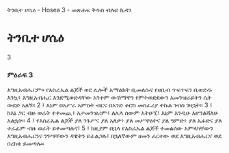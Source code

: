 ﻿
 ትንቢተ ሆሴዕ - Hosea 3 - መጽሐፍ ቅዱስ ብሉይ ኪዳን
# ትንቢተ ሆሴዕ
3
### ምዕራፍ 3
እግዚአብሔርም። የእስራኤል ልጆች ወደ ሌሎች አማልክት ቢመለሱና የዘቢብ ጥፍጥፍን ቢወድዱ እንኳ፥ እግዚአብሔር እንደሚወድዳቸው አንተም ውሽማዋን የምትወድደውን አመንዝራይትን ሴት ውደድ አለኝ።
2 ፤ እኔም በአሥራ አምስት ብርና በአንድ ቆሮስ መስፈሪያ ተኩል ገብስ ገዛኋት።
3 ፤ ከእኔ ጋር ብዙ ወራት ተቀመጪ፥ አታመንዝሪም፥ ለሌላ ሰውም አትሁኚ፤ እኔም እንዲሁ እሆንልሻለሁ አልኋት።
4 ፤ የእስራኤል ልጆች ያለ ንጉሥና ያለ አለቃ፥ ያለ መሥዋዕትና ያለ ዓምድ፥ ያለ ኤፉድና ያለ ተራፊም ብዙ ወራት ይቀመጣሉና፤
5 ፤ ከዚያም በኋላ የእስራኤል ልጆች ተመልሰው አምላካቸውን እግዚአብሔርንና ንጉሣቸውን ዳዊትን ይፈልጋሉ፤ በኋለኛውም ዘመን ፈርተው ወደ እግዚአብሔርና ወደ በረከቱ ይመጣሉ።
